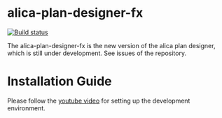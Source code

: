 # alica-plan-designer-fx

[![Build status](https://ci.appveyor.com/api/projects/status/github/dasys-lab/alica-plan-designer-fx?branch=master&svg=true)](https://ci.appveyor.com/project/StefanJakob/alica-plan-designer-fx/branch/master)

The alica-plan-designer-fx is the new version of the alica plan designer, which is still under development. See issues of the repository.

# Installation Guide
Please follow the [youtube video](https://youtu.be/UpeIlNTVzCo) for setting up the development environment.
